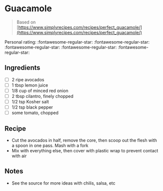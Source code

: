 <!-- Do not modify sections with "AUTO-*". They are updated by make.py -->

# Guacamole

> Based on [https://www.simplyrecipes.com/recipes/perfect_guacamole/](https://www.simplyrecipes.com/recipes/perfect_guacamole/)

<!-- rating=0; (User can specify rating on scale of 1-5) -->
<!-- AUTO-UserRating -->
Personal rating: :fontawesome-regular-star: :fontawesome-regular-star: :fontawesome-regular-star: :fontawesome-regular-star: :fontawesome-regular-star:
<!-- /AUTO-UserRating -->

<!-- TODO: Capture image for Guacamole -->

## Ingredients

* [ ] 2 ripe avocados
* [ ] 1 tbsp lemon juice
* [ ] 1/8 cup of minced red onion
* [ ] 2 tbsp cilantro, finely chopped
* [ ] 1/2 tsp Kosher salt
* [ ] 1/2 tsp black pepper
* [ ] some tomato, chopped

## Recipe

* Cut the avocados in half, remove the core, then scoop out the flesh with a spoon in one pass. Mash with a fork
* Mix with everything else, then cover with plastic wrap to prevent contact with air

## Notes

* See the source for more ideas with chilis, salsa, etc
